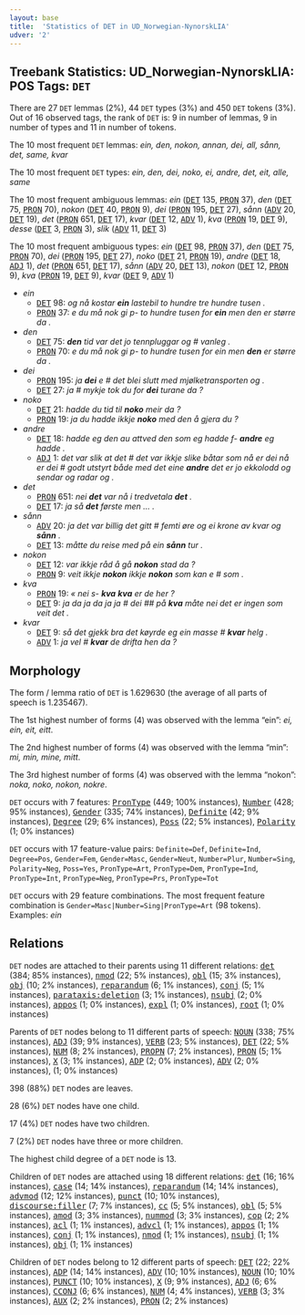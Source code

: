 ```yaml
---
layout: base
title:  'Statistics of DET in UD_Norwegian-NynorskLIA'
udver: '2'
---
```


## Treebank Statistics: UD_Norwegian-NynorskLIA: POS Tags: `DET`

There are 27 `DET` lemmas (2%), 44 `DET` types (3%) and 450 `DET` tokens (3%).
Out of 16 observed tags, the rank of `DET` is: 9 in number of lemmas, 9 in number of types and 11 in number of tokens.

The 10 most frequent `DET` lemmas: <em>ein, den, nokon, annan, dei, all, sånn, det, same, kvar</em>

The 10 most frequent `DET` types:  <em>ein, den, dei, noko, ei, andre, det, eit, alle, same</em>

The 10 most frequent ambiguous lemmas: <em>ein</em> (<tt><a href="no_nynorsklia-pos-DET.html">DET</a></tt> 135, <tt><a href="no_nynorsklia-pos-PRON.html">PRON</a></tt> 37), <em>den</em> (<tt><a href="no_nynorsklia-pos-DET.html">DET</a></tt> 75, <tt><a href="no_nynorsklia-pos-PRON.html">PRON</a></tt> 70), <em>nokon</em> (<tt><a href="no_nynorsklia-pos-DET.html">DET</a></tt> 40, <tt><a href="no_nynorsklia-pos-PRON.html">PRON</a></tt> 9), <em>dei</em> (<tt><a href="no_nynorsklia-pos-PRON.html">PRON</a></tt> 195, <tt><a href="no_nynorsklia-pos-DET.html">DET</a></tt> 27), <em>sånn</em> (<tt><a href="no_nynorsklia-pos-ADV.html">ADV</a></tt> 20, <tt><a href="no_nynorsklia-pos-DET.html">DET</a></tt> 19), <em>det</em> (<tt><a href="no_nynorsklia-pos-PRON.html">PRON</a></tt> 651, <tt><a href="no_nynorsklia-pos-DET.html">DET</a></tt> 17), <em>kvar</em> (<tt><a href="no_nynorsklia-pos-DET.html">DET</a></tt> 12, <tt><a href="no_nynorsklia-pos-ADV.html">ADV</a></tt> 1), <em>kva</em> (<tt><a href="no_nynorsklia-pos-PRON.html">PRON</a></tt> 19, <tt><a href="no_nynorsklia-pos-DET.html">DET</a></tt> 9), <em>desse</em> (<tt><a href="no_nynorsklia-pos-DET.html">DET</a></tt> 3, <tt><a href="no_nynorsklia-pos-PRON.html">PRON</a></tt> 3), <em>slik</em> (<tt><a href="no_nynorsklia-pos-ADV.html">ADV</a></tt> 11, <tt><a href="no_nynorsklia-pos-DET.html">DET</a></tt> 3)

The 10 most frequent ambiguous types:  <em>ein</em> (<tt><a href="no_nynorsklia-pos-DET.html">DET</a></tt> 98, <tt><a href="no_nynorsklia-pos-PRON.html">PRON</a></tt> 37), <em>den</em> (<tt><a href="no_nynorsklia-pos-DET.html">DET</a></tt> 75, <tt><a href="no_nynorsklia-pos-PRON.html">PRON</a></tt> 70), <em>dei</em> (<tt><a href="no_nynorsklia-pos-PRON.html">PRON</a></tt> 195, <tt><a href="no_nynorsklia-pos-DET.html">DET</a></tt> 27), <em>noko</em> (<tt><a href="no_nynorsklia-pos-DET.html">DET</a></tt> 21, <tt><a href="no_nynorsklia-pos-PRON.html">PRON</a></tt> 19), <em>andre</em> (<tt><a href="no_nynorsklia-pos-DET.html">DET</a></tt> 18, <tt><a href="no_nynorsklia-pos-ADJ.html">ADJ</a></tt> 1), <em>det</em> (<tt><a href="no_nynorsklia-pos-PRON.html">PRON</a></tt> 651, <tt><a href="no_nynorsklia-pos-DET.html">DET</a></tt> 17), <em>sånn</em> (<tt><a href="no_nynorsklia-pos-ADV.html">ADV</a></tt> 20, <tt><a href="no_nynorsklia-pos-DET.html">DET</a></tt> 13), <em>nokon</em> (<tt><a href="no_nynorsklia-pos-DET.html">DET</a></tt> 12, <tt><a href="no_nynorsklia-pos-PRON.html">PRON</a></tt> 9), <em>kva</em> (<tt><a href="no_nynorsklia-pos-PRON.html">PRON</a></tt> 19, <tt><a href="no_nynorsklia-pos-DET.html">DET</a></tt> 9), <em>kvar</em> (<tt><a href="no_nynorsklia-pos-DET.html">DET</a></tt> 9, <tt><a href="no_nynorsklia-pos-ADV.html">ADV</a></tt> 1)


* <em>ein</em>
  * <tt><a href="no_nynorsklia-pos-DET.html">DET</a></tt> 98: <em>og nå kostar <b>ein</b> lastebil to hundre tre hundre tusen .</em>
  * <tt><a href="no_nynorsklia-pos-PRON.html">PRON</a></tt> 37: <em>e du må nok gi p- to hundre tusen for <b>ein</b> men den er større da .</em>
* <em>den</em>
  * <tt><a href="no_nynorsklia-pos-DET.html">DET</a></tt> 75: <em><b>den</b> tid var det jo tennpluggar og # vanleg .</em>
  * <tt><a href="no_nynorsklia-pos-PRON.html">PRON</a></tt> 70: <em>e du må nok gi p- to hundre tusen for ein men <b>den</b> er større da .</em>
* <em>dei</em>
  * <tt><a href="no_nynorsklia-pos-PRON.html">PRON</a></tt> 195: <em>ja <b>dei</b> e # det blei slutt med mjølketransporten og .</em>
  * <tt><a href="no_nynorsklia-pos-DET.html">DET</a></tt> 27: <em>ja # mykje tok du for <b>dei</b> turane da ?</em>
* <em>noko</em>
  * <tt><a href="no_nynorsklia-pos-DET.html">DET</a></tt> 21: <em>hadde du tid til <b>noko</b> meir da ?</em>
  * <tt><a href="no_nynorsklia-pos-PRON.html">PRON</a></tt> 19: <em>ja du hadde ikkje <b>noko</b> med den å gjera du ?</em>
* <em>andre</em>
  * <tt><a href="no_nynorsklia-pos-DET.html">DET</a></tt> 18: <em>hadde eg den au attved den som eg hadde f- <b>andre</b> eg hadde .</em>
  * <tt><a href="no_nynorsklia-pos-ADJ.html">ADJ</a></tt> 1: <em>det var slik at det # det var ikkje slike båtar som nå er dei nå er dei # godt utstyrt både med det eine <b>andre</b> det er jo ekkolodd og sendar og radar og .</em>
* <em>det</em>
  * <tt><a href="no_nynorsklia-pos-PRON.html">PRON</a></tt> 651: <em>nei <b>det</b> var nå i tredvetala <b>det</b> .</em>
  * <tt><a href="no_nynorsklia-pos-DET.html">DET</a></tt> 17: <em>ja så <b>det</b> første men … .</em>
* <em>sånn</em>
  * <tt><a href="no_nynorsklia-pos-ADV.html">ADV</a></tt> 20: <em>ja det var billig det gitt # femti øre og ei krone av kvar og <b>sånn</b> .</em>
  * <tt><a href="no_nynorsklia-pos-DET.html">DET</a></tt> 13: <em>måtte du reise med på ein <b>sånn</b> tur .</em>
* <em>nokon</em>
  * <tt><a href="no_nynorsklia-pos-DET.html">DET</a></tt> 12: <em>var ikkje råd å gå <b>nokon</b> stad da ?</em>
  * <tt><a href="no_nynorsklia-pos-PRON.html">PRON</a></tt> 9: <em>veit ikkje <b>nokon</b> ikkje <b>nokon</b> som kan e # som .</em>
* <em>kva</em>
  * <tt><a href="no_nynorsklia-pos-PRON.html">PRON</a></tt> 19: <em>« nei s- <b>kva</b> <b>kva</b> er de her ?</em>
  * <tt><a href="no_nynorsklia-pos-DET.html">DET</a></tt> 9: <em>ja da ja da ja ja # dei ## på <b>kva</b> måte nei det er ingen som veit det .</em>
* <em>kvar</em>
  * <tt><a href="no_nynorsklia-pos-DET.html">DET</a></tt> 9: <em>så det gjekk bra det køyrde eg ein masse # <b>kvar</b> helg .</em>
  * <tt><a href="no_nynorsklia-pos-ADV.html">ADV</a></tt> 1: <em>ja vel # <b>kvar</b> de drifta hen da ?</em>

## Morphology

The form / lemma ratio of `DET` is 1.629630 (the average of all parts of speech is 1.235467).

The 1st highest number of forms (4) was observed with the lemma “ein”: <em>ei, ein, eit, eitt</em>.

The 2nd highest number of forms (4) was observed with the lemma “min”: <em>mi, min, mine, mitt</em>.

The 3rd highest number of forms (4) was observed with the lemma “nokon”: <em>noka, noko, nokon, nokre</em>.

`DET` occurs with 7 features: <tt><a href="no_nynorsklia-feat-PronType.html">PronType</a></tt> (449; 100% instances), <tt><a href="no_nynorsklia-feat-Number.html">Number</a></tt> (428; 95% instances), <tt><a href="no_nynorsklia-feat-Gender.html">Gender</a></tt> (335; 74% instances), <tt><a href="no_nynorsklia-feat-Definite.html">Definite</a></tt> (42; 9% instances), <tt><a href="no_nynorsklia-feat-Degree.html">Degree</a></tt> (29; 6% instances), <tt><a href="no_nynorsklia-feat-Poss.html">Poss</a></tt> (22; 5% instances), <tt><a href="no_nynorsklia-feat-Polarity.html">Polarity</a></tt> (1; 0% instances)

`DET` occurs with 17 feature-value pairs: `Definite=Def`, `Definite=Ind`, `Degree=Pos`, `Gender=Fem`, `Gender=Masc`, `Gender=Neut`, `Number=Plur`, `Number=Sing`, `Polarity=Neg`, `Poss=Yes`, `PronType=Art`, `PronType=Dem`, `PronType=Ind`, `PronType=Int`, `PronType=Neg`, `PronType=Prs`, `PronType=Tot`

`DET` occurs with 29 feature combinations.
The most frequent feature combination is `Gender=Masc|Number=Sing|PronType=Art` (98 tokens).
Examples: <em>ein</em>


## Relations

`DET` nodes are attached to their parents using 11 different relations: <tt><a href="no_nynorsklia-dep-det.html">det</a></tt> (384; 85% instances), <tt><a href="no_nynorsklia-dep-nmod.html">nmod</a></tt> (22; 5% instances), <tt><a href="no_nynorsklia-dep-obl.html">obl</a></tt> (15; 3% instances), <tt><a href="no_nynorsklia-dep-obj.html">obj</a></tt> (10; 2% instances), <tt><a href="no_nynorsklia-dep-reparandum.html">reparandum</a></tt> (6; 1% instances), <tt><a href="no_nynorsklia-dep-conj.html">conj</a></tt> (5; 1% instances), <tt><a href="no_nynorsklia-dep-parataxis-deletion.html">parataxis:deletion</a></tt> (3; 1% instances), <tt><a href="no_nynorsklia-dep-nsubj.html">nsubj</a></tt> (2; 0% instances), <tt><a href="no_nynorsklia-dep-appos.html">appos</a></tt> (1; 0% instances), <tt><a href="no_nynorsklia-dep-expl.html">expl</a></tt> (1; 0% instances), <tt><a href="no_nynorsklia-dep-root.html">root</a></tt> (1; 0% instances)

Parents of `DET` nodes belong to 11 different parts of speech: <tt><a href="no_nynorsklia-pos-NOUN.html">NOUN</a></tt> (338; 75% instances), <tt><a href="no_nynorsklia-pos-ADJ.html">ADJ</a></tt> (39; 9% instances), <tt><a href="no_nynorsklia-pos-VERB.html">VERB</a></tt> (23; 5% instances), <tt><a href="no_nynorsklia-pos-DET.html">DET</a></tt> (22; 5% instances), <tt><a href="no_nynorsklia-pos-NUM.html">NUM</a></tt> (8; 2% instances), <tt><a href="no_nynorsklia-pos-PROPN.html">PROPN</a></tt> (7; 2% instances), <tt><a href="no_nynorsklia-pos-PRON.html">PRON</a></tt> (5; 1% instances), <tt><a href="no_nynorsklia-pos-X.html">X</a></tt> (3; 1% instances), <tt><a href="no_nynorsklia-pos-ADP.html">ADP</a></tt> (2; 0% instances), <tt><a href="no_nynorsklia-pos-ADV.html">ADV</a></tt> (2; 0% instances),  (1; 0% instances)

398 (88%) `DET` nodes are leaves.

28 (6%) `DET` nodes have one child.

17 (4%) `DET` nodes have two children.

7 (2%) `DET` nodes have three or more children.

The highest child degree of a `DET` node is 13.

Children of `DET` nodes are attached using 18 different relations: <tt><a href="no_nynorsklia-dep-det.html">det</a></tt> (16; 16% instances), <tt><a href="no_nynorsklia-dep-case.html">case</a></tt> (14; 14% instances), <tt><a href="no_nynorsklia-dep-reparandum.html">reparandum</a></tt> (14; 14% instances), <tt><a href="no_nynorsklia-dep-advmod.html">advmod</a></tt> (12; 12% instances), <tt><a href="no_nynorsklia-dep-punct.html">punct</a></tt> (10; 10% instances), <tt><a href="no_nynorsklia-dep-discourse-filler.html">discourse:filler</a></tt> (7; 7% instances), <tt><a href="no_nynorsklia-dep-cc.html">cc</a></tt> (5; 5% instances), <tt><a href="no_nynorsklia-dep-obl.html">obl</a></tt> (5; 5% instances), <tt><a href="no_nynorsklia-dep-amod.html">amod</a></tt> (3; 3% instances), <tt><a href="no_nynorsklia-dep-nummod.html">nummod</a></tt> (3; 3% instances), <tt><a href="no_nynorsklia-dep-cop.html">cop</a></tt> (2; 2% instances), <tt><a href="no_nynorsklia-dep-acl.html">acl</a></tt> (1; 1% instances), <tt><a href="no_nynorsklia-dep-advcl.html">advcl</a></tt> (1; 1% instances), <tt><a href="no_nynorsklia-dep-appos.html">appos</a></tt> (1; 1% instances), <tt><a href="no_nynorsklia-dep-conj.html">conj</a></tt> (1; 1% instances), <tt><a href="no_nynorsklia-dep-nmod.html">nmod</a></tt> (1; 1% instances), <tt><a href="no_nynorsklia-dep-nsubj.html">nsubj</a></tt> (1; 1% instances), <tt><a href="no_nynorsklia-dep-obj.html">obj</a></tt> (1; 1% instances)

Children of `DET` nodes belong to 12 different parts of speech: <tt><a href="no_nynorsklia-pos-DET.html">DET</a></tt> (22; 22% instances), <tt><a href="no_nynorsklia-pos-ADP.html">ADP</a></tt> (14; 14% instances), <tt><a href="no_nynorsklia-pos-ADV.html">ADV</a></tt> (10; 10% instances), <tt><a href="no_nynorsklia-pos-NOUN.html">NOUN</a></tt> (10; 10% instances), <tt><a href="no_nynorsklia-pos-PUNCT.html">PUNCT</a></tt> (10; 10% instances), <tt><a href="no_nynorsklia-pos-X.html">X</a></tt> (9; 9% instances), <tt><a href="no_nynorsklia-pos-ADJ.html">ADJ</a></tt> (6; 6% instances), <tt><a href="no_nynorsklia-pos-CCONJ.html">CCONJ</a></tt> (6; 6% instances), <tt><a href="no_nynorsklia-pos-NUM.html">NUM</a></tt> (4; 4% instances), <tt><a href="no_nynorsklia-pos-VERB.html">VERB</a></tt> (3; 3% instances), <tt><a href="no_nynorsklia-pos-AUX.html">AUX</a></tt> (2; 2% instances), <tt><a href="no_nynorsklia-pos-PRON.html">PRON</a></tt> (2; 2% instances)

